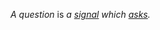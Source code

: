 *A question* is *a [signal](https://github.com/gcassel/Modular-Organization-Terminology/blob/master/terms/signal.md) which [asks](https://github.com/gcassel/Modular-Organization-Terminology/blob/master/terms/ask.md).*
